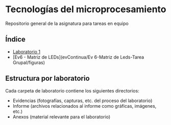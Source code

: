 # Tecnologías del microprocesamiento
Repositorio general de la asignatura para tareas en equipo

## Índice
- [Laboratorio 1](lab1/README.md)
- [Ev6 - Matriz de LEDs](evContinua/Ev 6-Matriz de Leds-Tarea Grupal/figuras)

## Estructura por laboratorio
Cada carpeta de laboratorio contiene los siguientes directorios:
- Evidencias (fotografías, capturas, etc. del proceso del laboratorio)
- Informe (archivos relacionados al informe como gráficas, imágenes, etc.)
- Anexos (material relevante para el laboratorio)

